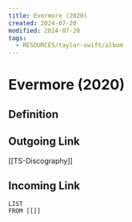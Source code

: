 ```yaml
---
title: Evermore (2020)
created: 2024-07-20
modified: 2024-07-20
tags:
  - RESOURCES/taylor-swift/album
---
```

# Evermore (2020)
## Definition

## Outgoing Link
[[TS-Discography]]
## Incoming Link
```dataview
LIST
FROM [[]]
```
